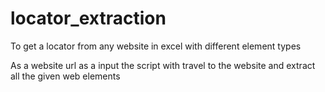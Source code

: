 # locator_extraction
To get a locator from any website in excel with different element types


As a website url as a input the script with travel to the website and extract all the given web elements 
